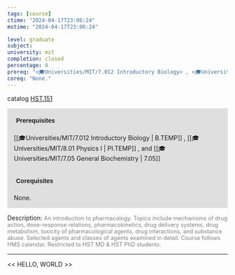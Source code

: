 ```yaml
---
tags: [course]
ctime: "2024-04-17T23:06:24"
mstime: "2024-04-17T23:06:24"

level: graduate
subject: 
university: mit
completion: closed
percentage: 0
prereq: "<🎓Universities/MIT/7.012 Introductory Biology> , <🎓Universities/MIT/8.01 Physics I> , and <🎓Universities/MIT/7.05 General Biochemistry>"
coreq: "None."
---
```


catalog [HST.151](http://student.mit.edu/catalog/mHSTa.html#HST.151)

<span style="display: block; padding: 15px; background-color: rgb(100, 100, 100, 0.2);"><font id="m_prereq3994_0" style="display: block; font-family: Arial, sans-serif; font-weight: bold; padding: 5px">Prerequisites</font><br><span id="prereq3994_0">[[🎓Universities/MIT/7.012 Introductory Biology | B.TEMP]] , [[🎓Universities/MIT/8.01 Physics I | PI.TEMP]] , and [[🎓Universities/MIT/7.05 General Biochemistry | 7.05]]</span></span>
<span style="display: block; padding: 15px; background-color: rgb(100, 100, 100, 0.2);"><font id="m_coreq3994_0" style="display: block; font-family: Arial, sans-serif; font-weight: bold; padding: 5px">Corequisites</font><br><span id="coreq3994_0">None.</span></span>

<font style="">Description:</font>
<font style="color: grey; font-size: 0.8rem;">An introduction to pharmacology. Topics include mechanisms of drug action, dose-response relations, pharmacokinetics, drug delivery systems, drug metabolism, toxicity of pharmacological agents, drug interactions, and substance abuse. Selected agents and classes of agents examined in detail. Course follows HMS calendar. Restricted to HST MD &amp; HST PhD students.</font>



---

<< HELLO, WORLD >>
